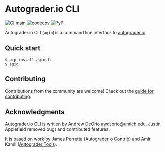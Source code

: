 Autograder.io CLI
=================

[![CI main](https://github.com/eecs485staff/agio-cli/workflows/CI/badge.svg?branch=develop)](https://github.com/eecs485staff/agio-cli/actions?query=branch%3Adevelop)
[![codecov](https://codecov.io/gh/eecs485staff/agio-cli/branch/develop/graph/badge.svg)](https://codecov.io/gh/eecs485staff/agio-cli)
[![PyPI](https://img.shields.io/pypi/v/agiocli.svg)](https://pypi.org/project/agiocli/)

Autograder.io CLI (`agio`) is a command line interface to [autograder.io](https://autograder.io).


## Quick start
```console
$ pip install agiocli
$ agio
```

## Contributing
Contributions from the community are welcome! Check out the [guide for contributing](CONTRIBUTING.md).

## Acknowledgments
Autograder.io CLI is written by Andrew DeOrio <awdeorio@umich.edu>.  Justin Applefield removed bugs and contributed features.

It is based on work by James Perretta ([Autograder.io Contrib](https://github.com/eecs-autograder/autograder-contrib)) and Amir Kamil ([Autograder Tools](https://gitlab.eecs.umich.edu/akamil/autograder-tools/)).
